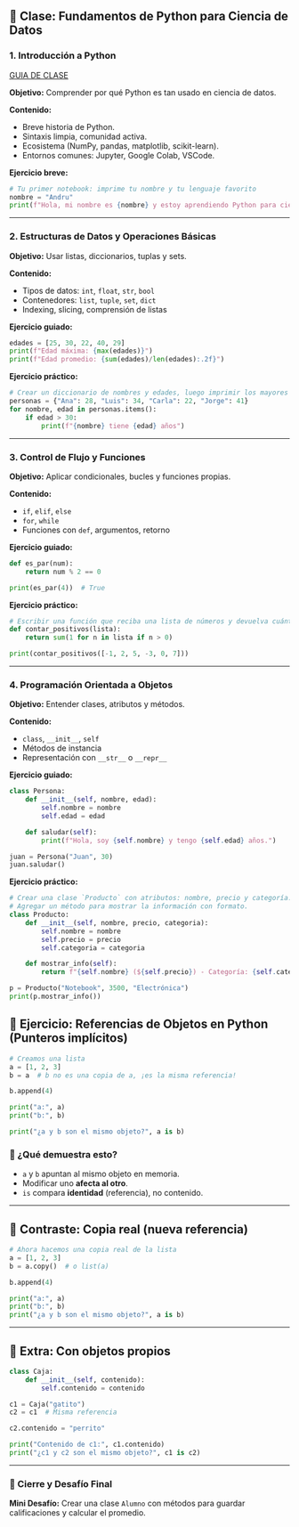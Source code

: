 ## 🧠 Clase: Fundamentos de Python para Ciencia de Datos

### **1. Introducción a Python**
[GUIA DE CLASE](https://docs.google.com/presentation/d/1jMeDrYaVZE7IYGxo6fF4dGYgT-KHFZJmzr-vAKvVGes/edit#slide=id.g2204f2a9531_0_0)

**Objetivo:** Comprender por qué Python es tan usado en ciencia de datos.

**Contenido:**

* Breve historia de Python.
* Sintaxis limpia, comunidad activa.
* Ecosistema (NumPy, pandas, matplotlib, scikit-learn).
* Entornos comunes: Jupyter, Google Colab, VSCode.

**Ejercicio breve:**

```python
# Tu primer notebook: imprime tu nombre y tu lenguaje favorito
nombre = "Andru"
print(f"Hola, mi nombre es {nombre} y estoy aprendiendo Python para ciencia de datos.")
```

---

### **2. Estructuras de Datos y Operaciones Básicas**

**Objetivo:** Usar listas, diccionarios, tuplas y sets.

**Contenido:**

* Tipos de datos: `int`, `float`, `str`, `bool`
* Contenedores: `list`, `tuple`, `set`, `dict`
* Indexing, slicing, comprensión de listas

**Ejercicio guiado:**

```python
edades = [25, 30, 22, 40, 29]
print(f"Edad máxima: {max(edades)}")
print(f"Edad promedio: {sum(edades)/len(edades):.2f}")
```

**Ejercicio práctico:**

```python
# Crear un diccionario de nombres y edades, luego imprimir los mayores de 30
personas = {"Ana": 28, "Luis": 34, "Carla": 22, "Jorge": 41}
for nombre, edad in personas.items():
    if edad > 30:
        print(f"{nombre} tiene {edad} años")
```

---

### **3. Control de Flujo y Funciones**

**Objetivo:** Aplicar condicionales, bucles y funciones propias.

**Contenido:**

* `if`, `elif`, `else`
* `for`, `while`
* Funciones con `def`, argumentos, retorno

**Ejercicio guiado:**

```python
def es_par(num):
    return num % 2 == 0

print(es_par(4))  # True
```

**Ejercicio práctico:**

```python
# Escribir una función que reciba una lista de números y devuelva cuántos son positivos
def contar_positivos(lista):
    return sum(1 for n in lista if n > 0)

print(contar_positivos([-1, 2, 5, -3, 0, 7]))
```

---

### **4. Programación Orientada a Objetos**

**Objetivo:** Entender clases, atributos y métodos.

**Contenido:**

* `class`, `__init__`, `self`
* Métodos de instancia
* Representación con `__str__` o `__repr__`

**Ejercicio guiado:**

```python
class Persona:
    def __init__(self, nombre, edad):
        self.nombre = nombre
        self.edad = edad

    def saludar(self):
        print(f"Hola, soy {self.nombre} y tengo {self.edad} años.")

juan = Persona("Juan", 30)
juan.saludar()
```

**Ejercicio práctico:**

```python
# Crear una clase `Producto` con atributos: nombre, precio y categoría.
# Agregar un método para mostrar la información con formato.
class Producto:
    def __init__(self, nombre, precio, categoria):
        self.nombre = nombre
        self.precio = precio
        self.categoria = categoria

    def mostrar_info(self):
        return f"{self.nombre} (${self.precio}) - Categoría: {self.categoria}"

p = Producto("Notebook", 3500, "Electrónica")
print(p.mostrar_info())
```

## 🧪 Ejercicio: Referencias de Objetos en Python (Punteros implícitos)

```python
# Creamos una lista
a = [1, 2, 3]
b = a  # b no es una copia de a, ¡es la misma referencia!

b.append(4)

print("a:", a)
print("b:", b)

print("¿a y b son el mismo objeto?", a is b)
```

### 🧠 ¿Qué demuestra esto?

* `a` y `b` apuntan al mismo objeto en memoria.
* Modificar uno **afecta al otro**.
* `is` compara **identidad** (referencia), no contenido.

---

## 🔁 Contraste: Copia real (nueva referencia)

```python
# Ahora hacemos una copia real de la lista
a = [1, 2, 3]
b = a.copy()  # o list(a)

b.append(4)

print("a:", a)
print("b:", b)
print("¿a y b son el mismo objeto?", a is b)
```

---

## 🧰 Extra: Con objetos propios

```python
class Caja:
    def __init__(self, contenido):
        self.contenido = contenido

c1 = Caja("gatito")
c2 = c1  # Misma referencia

c2.contenido = "perrito"

print("Contenido de c1:", c1.contenido)
print("¿c1 y c2 son el mismo objeto?", c1 is c2)
```


---

### 🏁 Cierre y Desafío Final

**Mini Desafío:** Crear una clase `Alumno` con métodos para guardar calificaciones y calcular el promedio.
